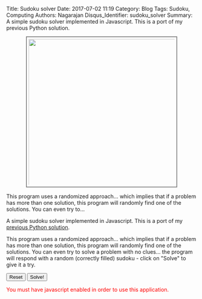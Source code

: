 Title: Sudoku solver
Date: 2017-07-02 11:19
Category: Blog
Tags: Sudoku, Computing
Authors: Nagarajan
Disqus_Identifier: sudoku_solver
Summary: A simple sudoku solver implemented in Javascript. This is a port of my previous Python solution. <div style="display: flex; justify-content: center; margin-bottom: 15px"><img style="width: 400px; border: 2px solid gray; padding: 5px; box-sizing: border-box" src="/images/Sudoku solver screenshot.png" /></div> This program uses a randomized approach... which implies that if a problem has more than one solution, this program will randomly find one of the solutions. You can even try to...

A simple sudoku solver implemented in Javascript. This is a port of my [previous Python solution](https://github.com/motleytech/pybook/blob/master/books/Sudoku_solver.ipynb).

This program uses a randomized approach... which implies that if a problem has more than one solution, this program will randomly find one of the solutions. You can even try to solve a problem with no clues... the program will respond with a random (correctly filled) sudoku - click on "Solve" to give it a try.

<div id='sudokudiv'>
</div>

<button id="btnreset" onclick="sudokuSolver.onReset()" class="btn btn-danger" type="button">Reset</button>
<button id="btnsolve" onclick="sudokuSolver.onSolve()" class="btn btn-info" type="button">Solve!</button>
<span id="statustext"></span>

<span id="errortext" style="color:red"></span>

<script src="/js/sudokuSolver.js"></script>

<script>
    window.onload = function () { sudokuSolver.initialize('#sudokudiv', '#progressbar') }
</script>

<noscript style="color:red">
  You must have javascript enabled in order to use this application.
</noscript>
